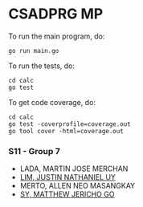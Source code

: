 # CSADPRG MP
 
To run the main program, do:
```
go run main.go
```
To run the tests, do:
```
cd calc
go test
```
To get code coverage, do:
```
cd calc
go test -coverprofile=coverage.out
go tool cover -html=coverage.out
```

### S11 - Group 7
- LADA, MARTIN JOSE MERCHAN
- [LIM, JUSTIN NATHANIEL UY](https://github.com/kndonetm/)
- MERTO, ALLEN NEO MASANGKAY
- [SY, MATTHEW JERICHO GO](https://github.com/jerichosy/)
